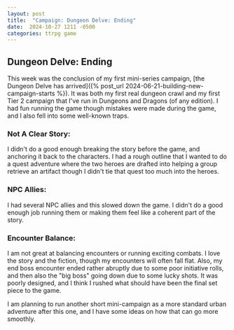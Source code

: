 ```yaml
---
layout: post
title:  "Campaign: Dungeon Delve: Ending"
date:  2024-10-27 1211 -0500
categories: ttrpg game
---
```

## Dungeon Delve: Ending

This week was the conclusion of my first mini-series campaign, [the Dungeon Delve has arrived]({% post_url  2024-06-21-building-new-campaign-starts %}). It was both my first real dungeon crawl and my first Tier 2 campaign that I've run in Dungeons and Dragons (of any edition). I had fun running the game though mistakes were made during the game, and I also fell into some well-known traps.

### Not A Clear Story: 
I didn't do a good enough breaking the story before the game, and anchoring it back to the characters. I had a rough outline that I wanted to do a quest adventure where the two heroes are drafted into helping a group retrieve an artifact though I didn't tie that quest too much into the heroes.

### NPC Allies:
I had several NPC allies and this slowed down the game. I didn't do a good enough job running them or making them feel like a coherent part of the story.

### Encounter Balance:
I am not great at balancing encounters or running exciting combats. I love the story and the fiction, though my encounters will often fall flat. Also, my end boss encounter ended rather abruptly due to some poor initiative rolls, and then also the "big boss" going down due to some lucky shots. It was poorly designed, and I think I rushed what should have been the final set piece to the game.

I am planning to run another short mini-campaign as a more standard urban adventure after this one, and I have some ideas on how that can go more smoothly. 